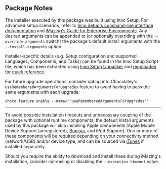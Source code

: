 ## Package Notes

The installer executed by this package was built using Inno Setup. For advanced setup scenarios, refer to [Inno Setup's command-line interface documentation](https://jrsoftware.org/ishelp/index.php?topic=setupcmdline) and [iMazing's Guide for Enterprise Environments](https://imazing.com/documentation/Install-Uninstall-iMazing-in-Enterprise-Environments.pdf). Any desired arguments can be appended to (or optionally overriding with the `--override-arguments` switch) the package's default install arguments with the `--install-arguments` option.

Installer-specific details (e.g. Setup configuration and supported Languages, Components, and Tasks) can be found in the Inno Setup Script file, which has been extracted using [Inno Setup Unpacker](https://community.chocolatey.org/packages/innounp) and [reuploaded for quick reference](https://github.com/brogers5/chocolatey-package-imazing/tree/v3.1.0/install_script.iss).

For future upgrade operations, consider opting into Chocolatey's `useRememberedArgumentsForUpgrades` feature to avoid having to pass the same arguments with each upgrade:

```shell
choco feature enable --name="'useRememberedArgumentsForUpgrades'"
```

---

To avoid possible installation timeouts and unnecessary coupling of the package with optional runtime components, the default install arguments used by this package will skip installing Apple components (Apple Mobile Device Support (unregistered), [Bonjour](https://community.chocolatey.org/packages/bonjour), and iPod Support). One or more of these components will be required depending on your connectivity method (network/USB) and/or device type, and can be sourced via [iTunes](https://community.chocolatey.org/packages/itunes) if installed separately.

Should you require the ability to download and install these during iMazing's installation, consider increasing or disabling the `--execution-timeout` value.
